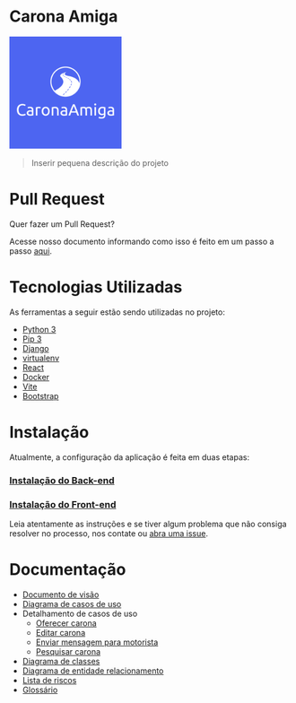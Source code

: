 # Carona Amiga

<img src="logo.png" width="200" height="200" />

>Inserir pequena descrição do projeto

# Pull Request

Quer fazer um Pull Request? 

Acesse nosso documento informando como isso é feito em um passo a passo [aqui](./docs/Processo/project-guidelines.md).

# Tecnologias Utilizadas

As ferramentas a seguir estão sendo utilizadas no projeto:
 - [Python 3](https://www.python.org/)
 - [Pip 3](https://pip.pypa.io/en/stable/)
 - [Django](https://www.djangoproject.com/)
 - [virtualenv](https://pypi.org/project/virtualenv/)
 - [React](https://pt-br.reactjs.org/)
 - [Docker](https://docs.docker.com/)
 - [Vite](https://vitejs.dev/guide/)
 - [Bootstrap](https://react-bootstrap.github.io/)

# Instalação

Atualmente, a configuração da aplicação é feita em duas etapas:

### [Instalação do Back-end](https://github.com/Carona-Amiga/caronaamiga/blob/main/backend/readme.md)

### [Instalação do Front-end](https://github.com/Carona-Amiga/caronaamiga/blob/main/frontend/README.md)

Leia atentamente as instruções e se tiver algum problema que não consiga resolver no processo, nos contate ou [abra uma issue](https://github.com/matheusinit/caronaamiga/issues/new/choose).

# Documentação
 + [Documento de visão](docs/README.md)
 + [Diagrama de casos de uso](docs/Diagrama_de_Classes/diagrama_de_casos_de_uso.png)
 + Detalhamento de casos de uso
   + [Oferecer carona](docs/Casos_de_Usos/oferecer_carona_CDU.md)
   + [Editar carona](docs/Casos_de_Usos/editar_carona_CDU.md)
   + [Enviar mensagem para motorista](docs/Casos_de_Usos/enviar_mensagem_motorista_CDU.md)
   + [Pesquisar carona](docs/Casos_de_Usos/pesquisar_carona_CDU.md)
 + [Diagrama de classes](docs/Diagrama_de_Classes/diagramaClasse_caronaAmiga.pdf)
 + [Diagrama de entidade relacionamento](docs/Banco_de_Dados/diagrama_er.png)
 + [Lista de riscos](docs/Processo/lista_de_riscos.md)
 + [Glossário](docs/Processo/glossario.md)
